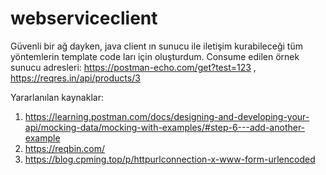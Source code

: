 # webserviceclient
Güvenli bir ağ dayken, java client ın sunucu ile iletişim kurabileceği tüm yöntemlerin template code ları için oluşturdum.
Consume edilen örnek sunucu adresleri:
https://postman-echo.com/get?test=123 , https://reqres.in/api/products/3

Yararlanılan kaynaklar:
1) https://learning.postman.com/docs/designing-and-developing-your-api/mocking-data/mocking-with-examples/#step-6---add-another-example
2) https://reqbin.com/
3) https://blog.cpming.top/p/httpurlconnection-x-www-form-urlencoded
